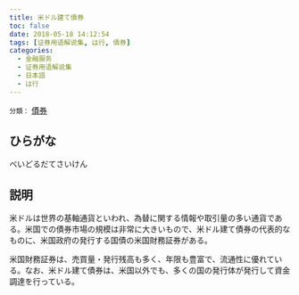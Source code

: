 ```yaml
---
title: 米ドル建て債券
toc: false
date: 2018-05-18 14:12:54
tags: [证券用语解说集, は行, 債券]
categories:
  - 金融服务
  - 证券用语解说集
  - 日本語
  - は行
---
```


`分類：` [債券](/tags/債券/)

## ひらがな

べいどるだてさいけん

## 説明

米ドルは世界の基軸通貨といわれ、為替に関する情報や取引量の多い通貨である。米国での債券市場の規模は非常に大きいもので、米ドル建て債券の代表的なものに、米国政府の発行する国債の米国財務証券がある。

米国財務証券は、売買量・発行残高も多く、年限も豊富で、流通性に優れている。なお、米ドル建て債券は、米国以外でも、多くの国の発行体が発行して資金調達を行っている。
